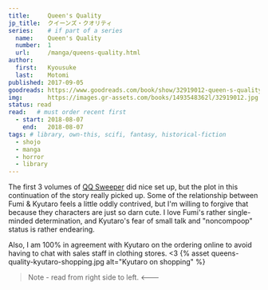 ```yaml
---
title:     Queen's Quality
jp_title:  クイーンズ・クオリティ
series:    # if part of a series
  name:    Queen's Quality
  number:  1
  url:     /manga/queens-quality.html
author: 
  first:   Kyousuke 
  last:    Motomi
published: 2017-09-05 
goodreads: https://www.goodreads.com/book/show/32919012-queen-s-quality-vol-1
img:       https://images.gr-assets.com/books/1493548362l/32919012.jpg
status: read
read:   # must order recent first
  - start: 2018-08-07  
    end:   2018-08-07 
tags: # library, own-this, scifi, fantasy, historical-fiction
  - shojo
  - manga
  - horror
  - library
---
```


The first 3 volumes of [QQ Sweeper](/manga/qq-sweeper.html) did nice set up, but the plot in this continuation of the story really picked up. Some of the relationship between Fumi & Kyutaro feels a little oddly contrived, but I'm willing to forgive that because they characters are just so darn cute. I love Fumi's rather single-minded determination, and Kyutaro's fear of small talk and "noncompoop" status is rather endearing. 

Also, I am 100% in agreement with Kyutaro on the ordering online to avoid having to chat with sales staff in clothing stores. <3
{% asset queens-quality-kyutaro-shopping.jpg alt="Kyutaro on shopping" %}
> Note - read from right side to left.  <--- 
